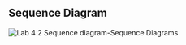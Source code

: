 ## Sequence Diagram
![Lab 4 2  Sequence diagram-Sequence Diagrams](https://user-images.githubusercontent.com/69918609/134770645-c04453de-abd8-4a8d-895e-64d2c119eee3.jpg)
